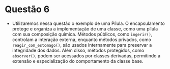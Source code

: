 # Questão 6 
- Utilizaremos nessa questão o exemplo de uma Pílula. O encapsulamento protege e organiza a implementação de uma classe, como uma pílula com sua composição química. Métodos públicos, como `ingerir()`, controlam a interação externa, enquanto métodos privados, como `reagir_com_estomago()`, são usados internamente para preservar a integridade dos dados. Além disso, métodos protegidos, como `absorver()`, podem ser acessados por classes derivadas, permitindo a extensão e especialização do comportamento da classe base.
